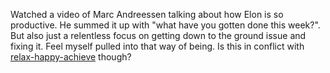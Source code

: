 Watched a video of Marc Andreessen talking about how Elon is so productive. He summed it up with "what have you gotten done this week?". But also just a relentless focus on getting down to the ground issue and fixing it. Feel myself pulled into that way of being. 
Is this in conflict with [relax-happy-achieve](./relax-happy-achieve.md) though?